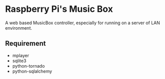 # Raspberry Pi's Music Box

A web based MusicBox controller, especially for running on a server of LAN environment.

## Requirement

- mplayer
- sqlite3
- python-tornado
- python-sqlalchemy
